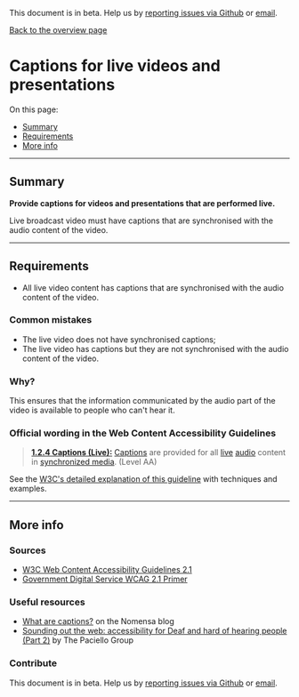 This document is in beta. Help us by [reporting issues via Github](https://github.com/jfhector/accessibility-guidelines) or [email](mailto:jeanfrancois.hector@googlemail.com).

[Back to the overview page](./../index.html)

# Captions for live videos and presentations

On this page:

- [Summary](#summary)
- [Requirements](#requirements)
- [More info](#more-info)

---

## Summary

**Provide captions for videos and presentations that are performed live.**

Live broadcast video must have captions that are synchronised with the audio content of the video.

---

## Requirements

- All live video content has captions that are synchronised with the audio content of the video.

### Common mistakes

- The live video does not have synchronised captions;
- The live video has captions but they are not synchronised with the audio content of the video.

### Why?

This ensures that the information communicated by the audio part of the video is available to people who can't hear it.

### Official wording in the Web Content Accessibility Guidelines

> [**1.2.4 Captions (Live):**](https://www.w3.org/TR/UNDERSTANDING-WCAG20/media-equiv-real-time-captions.html) [Captions](https://www.w3.org/TR/UNDERSTANDING-WCAG20/media-equiv-real-time-captions.html#captionsdef) are provided for all [live](https://www.w3.org/TR/UNDERSTANDING-WCAG20/media-equiv-real-time-captions.html#livedef) [audio](https://www.w3.org/TR/UNDERSTANDING-WCAG20/media-equiv-real-time-captions.html#audiodef) content in [synchronized media](https://www.w3.org/TR/UNDERSTANDING-WCAG20/media-equiv-real-time-captions.html#synchronizedmediadef). (Level AA)

See the [W3C's detailed explanation of this guideline](https://www.w3.org/TR/UNDERSTANDING-WCAG20/media-equiv-real-time-captions.html) with techniques and examples.

---

## More info

### Sources

- [W3C Web Content Accessibility Guidelines 2.1](https://www.w3.org/TR/WCAG21/)
- [Government Digital Service WCAG 2.1 Primer](https://alphagov.github.io/wcag-primer/)

### Useful resources

- [What are captions?](https://www.nomensa.com/blog/2010/what-are-captions) on the Nomensa blog
- [Sounding out the web: accessibility for Deaf and hard of hearing people (Part 2)](https://www.paciellogroup.com/blog/2017/03/sounding-out-the-web-accessibility-for-deaf-and-hard-of-hearing-people-part-2/) by The Paciello Group

### Contribute

This document is in beta. Help us by [reporting issues via Github](https://github.com/jfhector/accessibility-guidelines) or [email](mailto:jeanfrancois.hector@googlemail.com).

